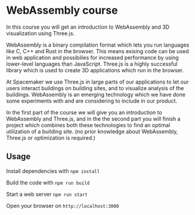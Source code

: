# WebAssembly course

In this course you will get an introduction to WebAssembly and 3D visualization using Three.js.

WebAssembly is a binary compilation format which lets you run languages like C, C++ and Rust in the browser.
This means exising code can be used in web application and possibilies for increased performance by using lower-level languages than JavaScript.
Three.js is a highly successful library which is used to create 3D applications which run in the browser.

At Spacemaker we use Three.js in large parts of our applications to let our users interact buildings on
building sites, and to visualize analysis of the buildings. WebAssembly is an emerging technology
which we have done some experiments with and are considering to include in our product.

In the first part of the course we will give you an introduction to WebAssembly and Three.js, and in the
the second part you will finish a project which combines both these technologies to find an optimal
utilization of a building site. (no prior knowledge about WebAssembly, Three.js or optimization is required.)

## Usage

Install dependencies with `npm install`

Build the code with `npm run build`

Start a web server `npm run start`

Open your browser on `http://localhost:3000`

